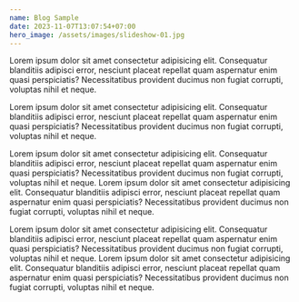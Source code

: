 ```yaml
---
name: Blog Sample
date: 2023-11-07T13:07:54+07:00
hero_image: /assets/images/slideshow-01.jpg
---
```

Lorem ipsum dolor sit amet consectetur adipisicing elit. Consequatur blanditiis adipisci error, nesciunt placeat repellat quam aspernatur enim quasi perspiciatis? Necessitatibus provident ducimus non fugiat corrupti, voluptas nihil et neque.

Lorem ipsum dolor sit amet consectetur adipisicing elit. Consequatur blanditiis adipisci error, nesciunt placeat repellat quam aspernatur enim quasi perspiciatis? Necessitatibus provident ducimus non fugiat corrupti, voluptas nihil et neque.

Lorem ipsum dolor sit amet consectetur adipisicing elit. Consequatur blanditiis adipisci error, nesciunt placeat repellat quam aspernatur enim quasi perspiciatis? Necessitatibus provident ducimus non fugiat corrupti, voluptas nihil et neque.
Lorem ipsum dolor sit amet consectetur adipisicing elit. Consequatur blanditiis adipisci error, nesciunt placeat repellat quam aspernatur enim quasi perspiciatis? Necessitatibus provident ducimus non fugiat corrupti, voluptas nihil et neque.

Lorem ipsum dolor sit amet consectetur adipisicing elit. Consequatur blanditiis adipisci error, nesciunt placeat repellat quam aspernatur enim quasi perspiciatis? Necessitatibus provident ducimus non fugiat corrupti, voluptas nihil et neque.
Lorem ipsum dolor sit amet consectetur adipisicing elit. Consequatur blanditiis adipisci error, nesciunt placeat repellat quam aspernatur enim quasi perspiciatis? Necessitatibus provident ducimus non fugiat corrupti, voluptas nihil et neque.